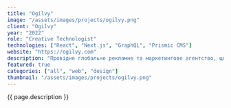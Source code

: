 ```yaml
---
title: "Ogilvy"
image: "/assets/images/projects/ogilvy.png"
client: "Ogilvy"
year: "2022"
role: "Creative Technologist"
technologies: ["React", "Next.js", "GraphQL", "Prismic CMS"]
website: "https://ogilvy.com"
description: "Провідне глобальне рекламне та маркетингове агентство, що використовує технології для створення ефективних цифрових кампаній."
featured: true
categories: ["all", "web", "design"]
thumbnail: "/assets/images/projects/ogilvy.png"
---
```


{{ page.description }} 
